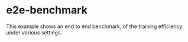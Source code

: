 # e2e-benchmark

This example shows an end to end benchmark, of the training efficiency under various settings.
